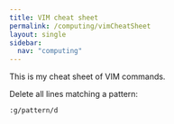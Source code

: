```yaml
---
title: VIM cheat sheet
permalink: /computing/vimCheatSheet
layout: single
sidebar:
  nav: "computing"
---
```


This is my cheat sheet of VIM commands. 

Delete all lines matching a pattern: 

	:g/pattern/d

